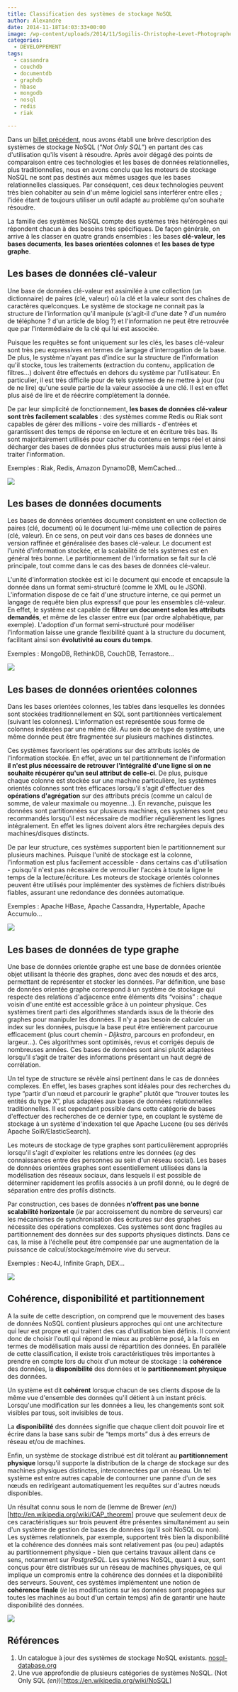 ```yaml
---
title: Classification des systèmes de stockage NoSQL
author: Alexandre
date: 2014-11-18T14:03:33+00:00
image: /wp-content/uploads/2014/11/Sogilis-Christophe-Levet-Photographe-8877.jpg
categories:
  - DÉVELOPPEMENT
tags:
  - cassandra
  - couchdb
  - documentdb
  - graphdb
  - hbase
  - mongodb
  - nosql
  - redis
  - riak

---
```

Dans un [billet précédent](http://sogilis.com/blog/mouvement-nosql/), nous avons établi une brève description des systèmes de stockage NoSQL (“_Not Only SQL_”) en partant des cas d'utilisation qu'ils visent à résoudre. Après avoir dégagé des points de comparaison entre ces technologies et les bases de données relationnelles, plus traditionnelles, nous en avons conclu que les moteurs de stockage NoSQL ne sont pas destinés aux mêmes usages que les bases relationnelles classiques. Par conséquent, ces deux technologies peuvent très bien cohabiter au sein d'un même logiciel sans interférer entre elles ; l'idée étant de toujours utiliser un outil adapté au problème qu'on souhaite résoudre.

La famille des systèmes NoSQL compte des systèmes très hétérogènes qui répondent chacun à des besoins très spécifiques. De façon générale, on arrive à les classer en quatre grands ensembles : les bases **clé-valeur**, **les bases documents**, **les bases orientées colonnes** et **les bases de type graphe**.

## Les bases de données clé-valeur

Une base de données clé-valeur est assimilée à une collection (un dictionnaire) de paires (clé, valeur) où la clé et la valeur sont des chaînes de caractères quelconques. Le système de stockage ne connait pas la structure de l'information qu'il manipule (s'agit-il d'une date ? d'un numéro de téléphone ? d'un article de blog ?) et l'information ne peut être retrouvée que par l'intermédiaire de la clé qui lui est associée.

Puisque les requêtes se font uniquement sur les clés, les bases clé-valeur sont très peu expressives en termes de langage d'interrogation de la base. De plus, le système n'ayant pas d'indice sur la structure de l'information qu'il stocke, tous les traitements (extraction du contenu, application de filtres…) doivent être effectués en dehors du système par l'utilisateur. En particulier, il est très difficile pour de tels systèmes de ne mettre à jour (ou de ne lire) qu'une seule partie de la valeur associée à une clé. Il est en effet plus aisé de lire et de réécrire complètement la donnée.

De par leur simplicité de fonctionnement, **les bases de données clé-valeur sont très facilement scalables** : des systèmes comme Redis ou Riak sont capables de gérer des millions - voire des milliards - d'entrées et garantissent des temps de réponse en lecture et en écriture très bas. Ils sont majoritairement utilisés pour cacher du contenu en temps réel et ainsi décharger des bases de données plus structurées mais aussi plus lente à traiter l'information.

Exemples : Riak, Redis, Amazon DynamoDB, MemCached…

![](/img/2014/11/tumblr_inline_ncppxsqeBr1sc5im4.png)

## Les bases de données documents

Les bases de données orientées document consistent en une collection de paires (clé, document) où le document lui-même une collection de paires (clé, valeur). En ce sens, on peut voir dans ces bases de données une version raffinée et généralisée des bases clé-valeur. Le document est l'unité d'information stockée, et la scalabilité de tels systèmes est en général très bonne. Le partitionnement de l'information se fait sur la clé principale, tout comme dans le cas des bases de données clé-valeur.

L'unité d'information stockée est ici le document qui encode et encapsule la donnée dans un format semi-structuré (comme le XML ou le JSON). L'information dispose de ce fait d'une structure interne, ce qui permet un langage de requête bien plus expressif que pour les ensembles clé-valeur. En effet, le système est capable de **filtrer un document selon les attributs demandés**, et même de les classer entre eux (par ordre alphabétique, par exemple). L'adoption d'un format semi-structuré pour modéliser l'information laisse une grande flexibilité quant à la structure du document, facilitant ainsi son **évolutivité au cours du temps**.

Exemples : MongoDB, RethinkDB, CouchDB, Terrastore…

![](/img/2014/11/tumblr_inline_ncppyebVo51sc5im4.png)

## Les bases de données orientées colonnes

Dans les bases orientées colonnes, les tables dans lesquelles les données sont stockées traditionnellement en SQL sont partitionnées verticalement (suivant les colonnes). L'information est représentée sous forme de colonnes indexées par une même clé. Au sein de ce type de système, une même donnée peut être fragmentée sur plusieurs machines distinctes.

Ces systèmes favorisent les opérations sur des attributs isolés de l'information stockée. En effet, avec un tel partitionnement de l'information **il n'est plus nécessaire de retrouver l'intégralité d'une ligne si on ne souhaite récupérer qu'un seul attribut de celle-ci**. De plus, puisque chaque colonne est stockée sur une machine particulière, les systèmes orientés colonnes sont très efficaces lorsqu'il s'agit d'effectuer des **opérations d'agrégation** sur des attributs précis (comme un calcul de somme, de valeur maximale ou moyenne…). En revanche, puisque les données sont partitionnées sur plusieurs machines, ces systèmes sont peu recommandés lorsqu'il est nécessaire de modifier régulièrement les lignes intégralement. En effet les lignes doivent alors être rechargées depuis des machines/disques distincts.

De par leur structure, ces systèmes supportent bien le partitionnement sur plusieurs machines. Puisque l'unité de stockage est la colonne, l'information est plus facilement accessible - dans certains cas d'utilisation - puisqu'il n'est pas nécessaire de verrouiller l'accès à toute la ligne le temps de la lecture/écriture. Les moteurs de stockage orientés colonnes peuvent être utilisés pour implémenter des systèmes de fichiers distribués fiables, assurant une redondance des données automatique.

Exemples : Apache HBase, Apache Cassandra, Hypertable, Apache Accumulo…

![](/img/2014/11/tumblr_inline_ncppyr3M7h1sc5im4.png)

## Les bases de données de type graphe

Une base de données orientée graphe est une base de données orientée objet utilisant la théorie des graphes, donc avec des nœuds et des arcs, permettant de représenter et stocker les données. Par définition, une base de données orientée graphe correspond à un système de stockage qui respecte des relations d'adjacence entre éléments dits “voisins” : chaque voisin d'une entité est accessible grâce à un pointeur physique. Ces systèmes tirent parti des algorithmes standards issus de la théorie des graphes pour manipuler les données. Il n’y a pas besoin de calculer un index sur les données, puisque la base peut être entièrement parcourue efficacement (plus court chemin - _Dijkstra_, parcours en profondeur, en largeur…). Ces algorithmes sont optimisés, revus et corrigés depuis de nombreuses années. Ces bases de données sont ainsi plutôt adaptées lorsqu’il s’agit de traiter des informations présentant un haut degré de corrélation.

Un tel type de structure se révèle ainsi pertinent dans le cas de données complexes. En effet, les bases graphes sont idéales pour des recherches du type “partir d'un nœud et parcourir le graphe” plutôt que “trouver toutes les entités du type X”, plus adaptées aux bases de données relationnelles traditionnelles. Il est cependant possible dans cette catégorie de bases d'effectuer des recherches de ce dernier type, en couplant le système de stockage à un système d'indexation tel que Apache Lucene (ou ses dérivés Apache SolR/ElasticSearch).

Les moteurs de stockage de type graphes sont particulièrement appropriés lorsqu'il s'agit d'exploiter les relations entre les données (_eg_ des connaissances entre des personnes au sein d'un réseau social). Les bases de données orientées graphes sont essentiellement utilisées dans la modélisation des réseaux sociaux, dans lesquels il est possible de déterminer rapidement les profils associés à un profil donné, ou le degré de séparation entre des profils distincts.

Par construction, ces bases de données **n'offrent pas une bonne scalabilité horizontale** (_ie_ par accroissement du nombre de serveurs) car les mécanismes de synchronisation des écritures sur des graphes nécessite des opérations complexes. Ces systèmes sont donc fragiles au partitionnement des données sur des supports physiques distincts. Dans ce cas, la mise à l'échelle peut être compensée par une augmentation de la puissance de calcul/stockage/mémoire vive du serveur.

Exemples : Neo4J, Infinite Graph, DEX…

![](/img/2014/11/tumblr_inline_ncppz4EuZo1sc5im4.png)

## Cohérence, disponibilité et partitionnement

A la suite de cette description, on comprend que le mouvement des bases de données NoSQL contient plusieurs approches qui ont une architecture qui leur est propre et qui traitent des cas d’utilisation bien définis. Il convient donc de choisir l'outil qui répond le mieux au problème posé, à la fois en termes de modélisation mais aussi de répartition des données. En parallèle de cette classification, il existe trois caractéristiques très importantes à prendre en compte lors du choix d'un moteur de stockage : la **cohérence** des données, la **disponibilité** des données et le **partitionnement physique** des données.

Un système est dit **cohérent** lorsque chacun de ses clients dispose de la même vue d'ensemble des données qu'il détient à un instant précis. Lorsqu'une modification sur les données a lieu, les changements sont soit visibles par tous, soit invisibles de tous.

La **disponibilité** des données signifie que chaque client doit pouvoir lire et écrire dans la base sans subir de “temps morts” dus à des erreurs de réseau et/ou de machines.

Enfin, un système de stockage distribué est dit tolérant au **partitionnement physique** lorsqu'il supporte la distribution de la charge de stockage sur des machines physiques distinctes, interconnectées par un réseau. Un tel système est entre autres capable de contourner une panne d'un de ses nœuds en redirigeant automatiquement les requêtes sur d'autres nœuds disponibles.

Un résultat connu sous le nom de (lemme de Brewer _(en)_)[http://en.wikipedia.org/wiki/CAP_theorem] prouve que seulement deux de ces caractéristiques sur trois peuvent être présentes simultanément au sein d'un système de gestion de bases de données (qu'il soit NoSQL ou non). Les systèmes relationnels, par exemple, supportent très bien la disponibilité et la cohérence des données mais sont relativement pas (ou peu) adaptés au partitionnement physique - bien que certains travaux aillent dans ce sens, notamment sur _PostgreSQL_. Les systèmes NoSQL, quant à eux, sont conçus pour être distribués sur un réseau de machines physiques, ce qui implique un compromis entre la cohérence des données et la disponibilité des serveurs. Souvent, ces systèmes implémentent une notion de **cohérence finale** (_ie_ les modifications sur les données sont propagées sur toutes les machines au bout d'un certain temps) afin de garantir une haute disponibilité des données.

![](/img/2014/11/tumblr_inline_ncpr1fhc5T1sc5im4.png)

## Références

1. Un catalogue à jour des systèmes de stockage NoSQL existants.
  [nosql-database.org](http://nosql-database.org/)
2. Une vue approfondie de plusieurs catégories de systèmes NoSQL.
  (Not Only SQL _(en)_)[https://en.wikipedia.org/wiki/NoSQL]
